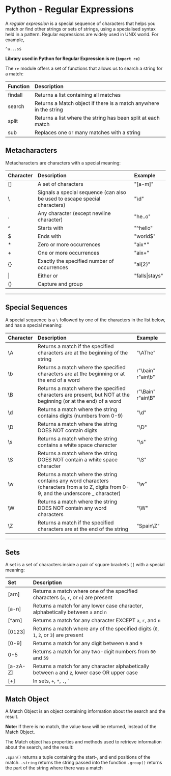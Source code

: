 

# Python - Regular Expressions

A *regular expression* is a special sequence of characters that helps you match or find other strings or sets of strings, using a specialised syntax held in a pattern. Regular expressions are widely used in UNIX world. For example,

```
^a...s$
```

**Library used in Python for Regular Expression is re (`import re)`**

The `re` module offers a set of functions that allows us to search a string for a match:

| Function | Description                                                  |
| :------- | :----------------------------------------------------------- |
| findall  | Returns a list containing all matches                        |
| search   | Returns a Match object if there is a match anywhere in the string |
| split    | Returns a list where the string has been split at each match |
| sub      | Replaces one or many matches with a string                   |

## Metacharacters

Metacharacters are characters with a special meaning:

| Character | Description                                                  | Example        |
| :-------- | :----------------------------------------------------------- | :------------- |
| []        | A set of characters                                          | "[a-m]"        |
| \         | Signals a special sequence (can also be used to escape special characters) | "\d"           |
| .         | Any character (except newline character)                     | "he..o"        |
| ^         | Starts with                                                  | "^hello"       |
| $         | Ends with                                                    | "world$"       |
| *         | Zero or more occurrences                                     | "aix*"         |
| +         | One or more occurrences                                      | "aix+"         |
| {}        | Exactly the specified number of occurrences                  | "al{2}"        |
| \|        | Either or                                                    | "falls\|stays" |
| ()        | Capture and group                                            |                |

------

## Special Sequences

A special sequence is a `\` followed by one of the characters in the list below, and has a special meaning:

| Character | Description                                                  | Example           |
| :-------- | :----------------------------------------------------------- | :---------------- |
| \A        | Returns a match if the specified characters are at the beginning of the string | "\AThe"           |
| \b        | Returns a match where the specified characters are at the beginning or at the end of a word | r"\bain" r"ain\b" |
| \B        | Returns a match where the specified characters are present, but NOT at the beginning (or at the end) of a word | r"\Bain" r"ain\B" |
| \d        | Returns a match where the string contains digits (numbers from 0-9) | "\d"              |
| \D        | Returns a match where the string DOES NOT contain digits     | "\D"              |
| \s        | Returns a match where the string contains a white space character | "\s"              |
| \S        | Returns a match where the string DOES NOT contain a white space character | "\S"              |
| \w        | Returns a match where the string contains any word characters (characters from a to Z, digits from 0-9, and the underscore _ character) | "\w"              |
| \W        | Returns a match where the string DOES NOT contain any word characters | "\W"              |
| \Z        | Returns a match if the specified characters are at the end of the string | "Spain\Z"         |

------

## Sets

A set is a set of characters inside a pair of square brackets `[]` with a special meaning:

| Set      | Description                                                  |
| :------- | :----------------------------------------------------------- |
| [arn]    | Returns a match where one of the specified characters (`a`, `r`, or `n`) are present |
| [a-n]    | Returns a match for any lower case character, alphabetically between `a` and `n` |
| [^arn]   | Returns a match for any character EXCEPT `a`, `r`, and `n`   |
| [0123]   | Returns a match where any of the specified digits (`0`, `1`, `2`, or `3`) are present |
| [0-9]    | Returns a match for any digit between `0` and `9`            |
| 0-5      | Returns a match for any two-digit numbers from `00` and `59` |
| [a-zA-Z] | Returns a match for any character alphabetically between `a` and `z`, lower case OR upper case |
| [+]      | In sets, `+`, `*`, `.`, `|`, `()`, `$`,`{}` has no special meaning, so `[+]` means: return a match for any `+` character in the string |

## Match Object

A Match Object is an object containing information about the search and the result.

**Note:** If there is no match, the value `None` will be returned, instead of the Match Object.

The Match object has properties and methods used to retrieve information about the search, and the result:

`.span()` returns a tuple containing the start-, and end positions of the match.
`.string` returns the string passed into the function
`.group()` returns the part of the string where there was a match